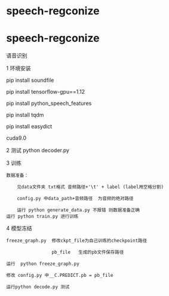 # speech-regconize
# speech-regconize
语音识别

1 环境安装

   pip install soundfile

   pip install tensorflow-gpu==1.12

   pip install python_speech_features

   pip install tqdm

   pip install easydict

   cuda9.0
   

2 测试
    python decoder.py

3 训练

	数据准备：

		见data文件夹 txt格式 音频路径+'\t' + label (label用空格分割)

		config.py 中data_path+音频路径  为音频的绝对路径

		运行 python generate_data.py 不报错 则数据准备正确
	运行 python train.py 进行训练 

4 模型冻结 
    
    freeze_graph.py  修改ckpt_file为自己训练的checkpoint路径
                      
                     pb_file   生成的pb文件保存路径
    
    运行  python freeze_graph.py
    
    修改 config.py 中__C.PREDICT.pb = pb_file
    
    运行python decode.py 测试